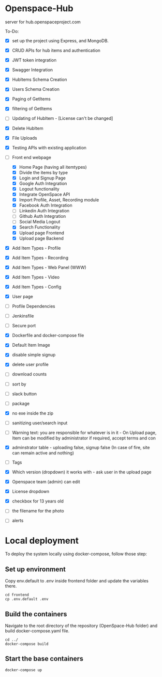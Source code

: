 Openspace-Hub
=============
server for hub.openspaceproject.com

To-Do:


- [x] set up the project using Express, and MongoDB.
- [x] CRUD APIs for hub items and authentication
- [x] JWT token integration
- [x] Swagger Integration
- [x] HubItems Schema Creation
- [x] Users Schema Creation
- [x] Paging of GetItems
- [x] filtering of GetItems
- [ ] Updating of HubItem - [License can't be changed]
- [x] Delete HubItem
- [x] File Uploads
- [x] Testing APIs with existing application
- [ ] Front end webpage
  - [x] Home Page (having all itemtypes)
  - [x] Divide the items by type
  - [x] Login and Signup Page
  - [x] Google Auth Integration
  - [x] Logout functionality
  - [x] Integrate OpenSpace API
  - [x] Import Profile, Asset, Recording module
  - [x] Facebook Auth Integration
  - [ ] Linkedin Auth Integration
  - [ ] Github Auth Integration
  - [ ] Social Media Logout
  - [x] Search Functionality
  - [x] Upload page Frontend
  - [x] Upload page Backend
- [x] Add Item Types - Profile
- [x] Add Item Types - Recording
- [x] Add Item Types - Web Panel (WWW)
- [x] Add Item Types - Video
- [x] Add Item Types - Config
- [x] User page
- [ ] Profile Dependencies
- [ ] Jenkinsfile
- [ ] Secure port
- [x] Dockerfile and docker-compose file
- [x] Default Item Image 
- [x] disable simple signup
- [x] delete user profile
- [ ] download counts
- [ ] sort by
- [ ] slack button
- [ ] package 
- [x] no exe inside the zip
- [ ] sanitizing user/search input
- [ ] Warning text: you are responsible for whatever is in it - On Upload page, Item can be modified by administrator if required, accept terms and con
- [x] adminstrator table - uploading false, signup false (In case of fire, site can remain active and nothing)
- [ ] Tags
- [x] Which version (dropdown) it works with - ask user in the upload page
- [x] Openspace team (admin) can edit 
- [x] License dropdown
- [x] checkbox for 13 years old
- [ ] the filename for the photo
- [ ] alerts


Local deployment
====================================

To deploy the system locally using docker-compose, follow those step:

Set up environment
------------------
Copy env.default to .env inside frontend folder and update the variables there. 
```
cd frontend
cp .env.default .env
```

Build the containers
--------------------
Navigate to the root directory of the repository (OpenSpace-Hub folder) and build docker-compose.yaml file.
```
cd ../
docker-compose build
```

Start the base containers
-------------------------
```
docker-compose up
```
